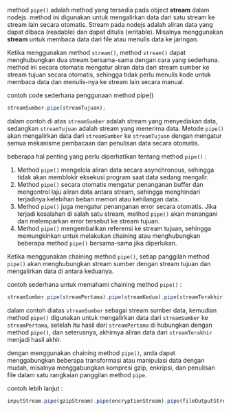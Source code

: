 method `pipe()` adalah method yang tersedia pada object **stream** dalam nodejs. method ini digunakan untuk mengalirkan data dari satu stream ke stream lain secara otomatis. Stream pada nodejs adalah aliran data yang dapat dibaca (readable) dan dapat ditulis (writable). Misalnya menggunakan **stream** untuk membaca data dari file atau menulis data ke jaringan.

Ketika menggunakan method `stream()`, method `stream()` dapat menghubungkan dua stream bersama-sama dengan cara yang sederhana. method ini secara otomatis mengatur aliran data dari stream sumber ke stream tujuan secara otomatis, sehingga tidak perlu menulis kode untuk membaca data dan menulis-nya ke stream lain secara manual.

contoh code sederhana penggunaan method pipe()

```javascript
streamSumber.pipe(streamTujuan);
```

dalam contoh di atas `streamSumber` adalah stream yang menyediakan data, sedangkan `streamTujuan` adalah stream yang menerima data. Metode `pipe()` akan mengalirkan data dari `streamSumber` ke `streamTujuan` dengan mengatur semua mekanisme pembacaan dan penulisan data secara otomatis.

beberapa hal penting yang perlu diperhatikan tentang method `pipe()` :

1. Method `pipe()` mengelola aliran data secara asynchronous, sehingga tidak akan memblokir eksekusi program saat data sedang mengalir.
2. Method `pipe()` secara otomatis mengatur penanganan buffer dan mengontrol laju aliran data antara stream, sehingga menghindari terjadinya kelebihan beban memori atau kehilangan data.
3. Method `pipe()` juga mengatur penanganan error secara otomatis. Jika terjadi kesalahan di salah satu stream, method `pipe()` akan menangani dan melemparkan error tersebut ke stream tujuan.
4. Method `pipe()` mengembalikan referensi ke stream tujuan, sehingga memungkinkan untuk melakukan chaining atau menghubungkan beberapa method `pipe()` bersama-sama jika diperlukan.

Ketika menggunakan chaining method `pipe()`, setiap panggilan method `pipe()` akan menghubungkan stream sumber dengan stream tujuan dan mengalirkan data di antara keduanya.

contoh sederhana untuk memahami chaining method `pipe()` :

```javascript
streamSumber.pipe(streamPertama).pipe(streamKedua).pipe(streamTerakhir);
```

dalam contoh diatas `streamSumber` sebagai stream sumber data, kemudian method `pipe()` digunakan untuk mengalirkan data dari `streamSumber` ke `streamPertama`, setelah itu hasil dari `streamPertama` di hubungkan dengan method `pipe()`, dan seterusnya, akhirnya aliran data dari `streamTerakhir` menjadi hasil akhir.

dengan menggunakan chaining method `pipe()`, anda dapat menggabungkan beberapa transformasi atau manipulasi data dengan mudah, misalnya menggabungkan kompresi gzip, enkripsi, dan penulisan file dalam satu rangkaian panggilan method `pipe`.

contoh lebih lanjut :

```javascript
inputStream.pipe(gzipStream).pipe(encryptionStream).pipe(fileOutputStream);
```
